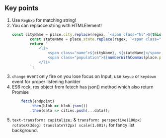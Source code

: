 ## Key points

1. Use `RegExp` for matching string!
2. You can replacce string with HTMLElement!
    ```js
    const cityName = place.city.replace(regex, `<span class="hl">${this.value}</span>`);
            const stateName = place.state.replace(regex, `<span class="hl">${this.value}</span>`);
            return `
                <li>
                    <span class="name">${cityName}, ${stateName}</span>
                    <span class="population">${numberWithCommas(place.population)}</span>
                </li>
            `;
    ```
3. `change` event only fire on you lose focus on Input, use `keyup` or `keydown` event for proper listening hanlder
4. ES6 rock, res object from fetech has json() method which also return Promise
    ```js
        fetch(endpoint)
            .then(blob => blob.json())
            .then(data => cities.push(...data));
    ```
5. `text-transform: capitalize;` & `transform: perspective(100px) rotateX(3deg) translateY(2px) scale(1.001);` for fancy list background.
